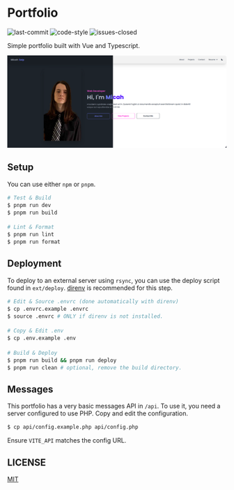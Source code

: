 # Portfolio

![last-commit](https://img.shields.io/github/last-commit/mseip/portfolio) ![code-style](https://img.shields.io/badge/code_style-prettier-ff69b4.svg) ![issues-closed](https://img.shields.io/github/issues-closed/mseip/portfolio)

Simple portfolio built with Vue and Typescript.

![preview](/public/assets/projects/portfolio.png)

## Setup

You can use either `npm` or `pnpm`.

```sh
# Test & Build
$ pnpm run dev
$ pnpm run build

# Lint & Format
$ pnpm run lint
$ pnpm run format
```

## Deployment

To deploy to an external server using `rsync`, you can use the deploy script found in `ext/deploy`. [direnv](https://direnv.net/) is recommended for this step.

```sh
# Edit & Source .envrc (done automatically with direnv)
$ cp .envrc.example .envrc
$ source .envrc # ONLY if direnv is not installed.

# Copy & Edit .env
$ cp .env.example .env

# Build & Deploy
$ pnpm run build && pnpm run deploy
$ pnpm run clean # optional, remove the build directory.
```

## Messages

This portfolio has a very basic messages API in `/api`. To use it, you need a server configured to use PHP. Copy and edit the configuration.

```sh
$ cp api/config.example.php api/config.php
```

Ensure `VITE_API` matches the config URL.

## LICENSE

[MIT](MIT)
